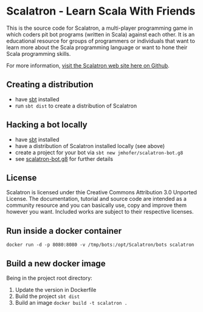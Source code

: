 # Scalatron - Learn Scala With Friends

This is the source code for Scalatron, a multi-player programming game in which coders pit bot programs
(written in Scala) against each other. It is an educational resource for groups of programmers or individuals that
want to learn more about the Scala programming language or want to hone their Scala programming skills. 

For more information, [visit the Scalatron web site here on Github](http://scalatron.github.com).

## Creating a distribution

- have [sbt](http://www.scala-sbt.org/) installed
- run `sbt dist` to create a distribution of Scalatron

## Hacking a bot locally

- have [sbt](http://www.scala-sbt.org/) installed
- have a distribution of Scalatron installed locally (see above)
- create a project for your bot via `sbt new jmhofer/scalatron-bot.g8` 
- see [scalatron-bot.g8](https://github.com/jmhofer/scalatron-bot.g8) for further details

## License

Scalatron is licensed under thie Creative Commons Attribution 3.0 Unported License. The documentation, tutorial and source code are intended as a community resource and you can basically use, copy and improve them however you want. Included works are subject to their respective licenses. 

## Run inside a docker container

    docker run -d -p 8080:8080 -v /tmp/bots:/opt/Scalatron/bots scalatron

## Build a new docker image

Being in the project root directory:

1. Update the version in Dockerfile
2. Build the project `sbt dist`
3. Build an image `docker build -t scalatron .`
